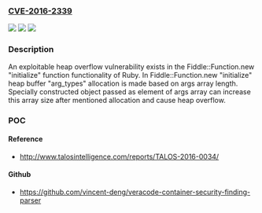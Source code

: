 ### [CVE-2016-2339](https://cve.mitre.org/cgi-bin/cvename.cgi?name=CVE-2016-2339)
![](https://img.shields.io/static/v1?label=Product&message=Ruby&color=blue)
![](https://img.shields.io/static/v1?label=Version&message=n%2Fa&color=blue)
![](https://img.shields.io/static/v1?label=Vulnerability&message=heap%20overflow%20vulnerability&color=brighgreen)

### Description

An exploitable heap overflow vulnerability exists in the Fiddle::Function.new "initialize" function functionality of Ruby. In Fiddle::Function.new "initialize" heap buffer "arg_types" allocation is made based on args array length. Specially constructed object passed as element of args array can increase this array size after mentioned allocation and cause heap overflow.

### POC

#### Reference
- http://www.talosintelligence.com/reports/TALOS-2016-0034/

#### Github
- https://github.com/vincent-deng/veracode-container-security-finding-parser

